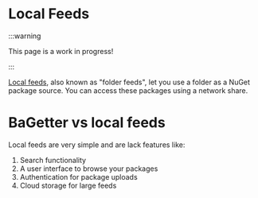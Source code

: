 # Local Feeds

:::warning

This page is a work in progress!

:::

[Local feeds](https://docs.microsoft.com/en-us/nuget/hosting-packages/local-feeds), also known as "folder feeds", let you
use a folder as a NuGet package source. You can access these packages using a network share.

# BaGetter vs local feeds

Local feeds are very simple and are lack features like:

1. Search functionality
1. A user interface to browse your packages
1. Authentication for package uploads
1. Cloud storage for large feeds
